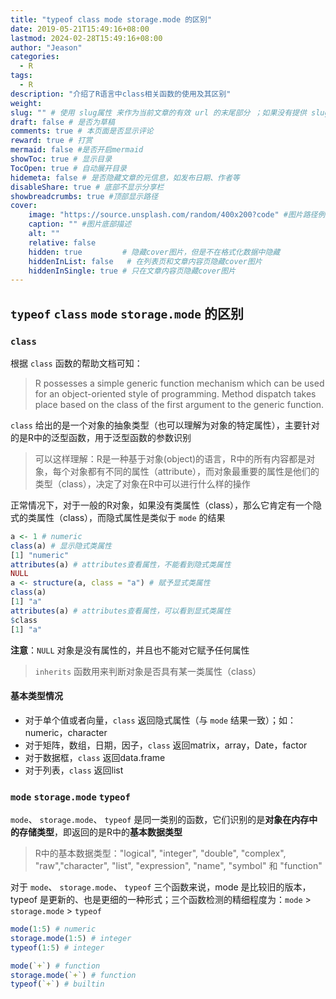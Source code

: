 ```yaml
---
title: "typeof class mode storage.mode 的区别"
date: 2019-05-21T15:49:16+08:00
lastmod: 2024-02-28T15:49:16+08:00
author: "Jeason"
categories:
  - R
tags:
  - R
description: "介绍了R语言中class相关函数的使用及其区别"
weight:
slug: "" # 使用 slug属性 来作为当前文章的有效 url 的末尾部分 ；如果没有提供 slug 则使用 title 代替。
draft: false # 是否为草稿
comments: true # 本页面是否显示评论
reward: true # 打赏
mermaid: false #是否开启mermaid
showToc: true # 显示目录
TocOpen: true # 自动展开目录
hidemeta: false # 是否隐藏文章的元信息，如发布日期、作者等
disableShare: true # 底部不显示分享栏
showbreadcrumbs: true #顶部显示路径
cover:
    image: "https://source.unsplash.com/random/400x200?code" #图片路径例如：posts/tech/123/123.png
    caption: "" #图片底部描述
    alt: ""
    relative: false
    hidden: true         # 隐藏cover图片，但是不在格式化数据中隐藏
    hiddenInList: false   # 在列表页和文章内容页隐藏cover图片
    hiddenInSingle: true # 只在文章内容页隐藏cover图片
---
```


## `typeof` `class` `mode` `storage.mode` 的区别  

### `class`  

根据 `class` 函数的帮助文档可知：  

> R possesses a simple generic function mechanism which can be used for an object-oriented style of programming. Method dispatch takes place based on the class of the first argument to the generic function.  

`class` 给出的是一个对象的抽象类型（也可以理解为对象的特定属性），主要针对的是R中的泛型函数，用于泛型函数的参数识别  

> 可以这样理解：R是一种基于对象(object)的语言，R中的所有内容都是对象，每个对象都有不同的属性（attribute），而对象最重要的属性是他们的类型（class），决定了对象在R中可以进行什么样的操作  

正常情况下，对于一般的R对象，如果没有类属性（class），那么它肯定有一个隐式的类属性（class），而隐式属性是类似于 `mode` 的结果  

```R
a <- 1 # numeric
class(a) # 显示隐式类属性
[1] "numeric"
attributes(a) # attributes查看属性，不能看到隐式类属性
NULL
a <- structure(a, class = "a") # 赋予显式类属性  
class(a)
[1] "a"
attributes(a) # attributes查看属性，可以看到显式类属性
$class
[1] "a"
```

**注意**：`NULL` 对象是没有属性的，并且也不能对它赋予任何属性  

> `inherits` 函数用来判断对象是否具有某一类属性（class）  

#### 基本类型情况  

+ 对于单个值或者向量，`class` 返回隐式属性（与 `mode` 结果一致）；如：numeric，character  
+ 对于矩阵，数组，日期，因子，`class` 返回matrix，array，Date，factor  
+ 对于数据框，`class` 返回data.frame  
+ 对于列表，`class` 返回list  

### `mode` `storage.mode` `typeof`  

`mode`、 `storage.mode`、 `typeof` 是同一类别的函数，它们识别的是**对象在内存中的存储类型**，即返回的是R中的**基本数据类型**  

> R中的基本数据类型："logical", "integer", "double", "complex", "raw","character", "list", "expression", "name", "symbol" 和 "function"  

对于 `mode`、 `storage.mode`、 `typeof` 三个函数来说，mode 是比较旧的版本，typeof 是更新的、也是更细的一种形式；三个函数检测的精细程度为：`mode` > `storage.mode` > `typeof`  

```R
mode(1:5) # numeric
storage.mode(1:5) # integer
typeof(1:5) # integer

mode(`+`) # function
storage.mode(`+`) # function
typeof(`+`) # builtin
```



